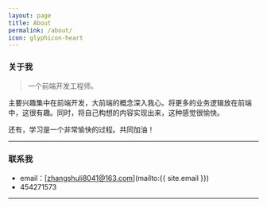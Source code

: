```yaml
---
layout: page
title: About
permalink: /about/
icon: glyphicon-heart
---
```


### 关于我

> 一个前端开发工程师。     

主要兴趣集中在前端开发，大前端的概念深入我心。将更多的业务逻辑放在前端中，这很有趣。同时，将自己构想的内容实现出来，这种感觉很愉快。

还有，学习是一个非常愉快的过程。共同加油！   

---

### 联系我

* email：[zhangshuli8041@163.com](mailto:{{ site.email }})
* 454271573

---